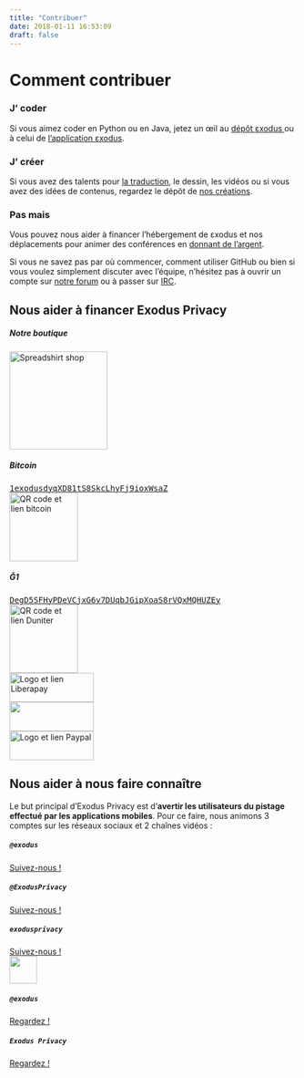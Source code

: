 ```yaml
---
title: "Contribuer"
date: 2018-01-11 16:53:09
draft: false
---
```

# Comment contribuer

<div class="row">
    <div class="col-md-4 text-center">
        <div class="card-body">
            <h3 class="card-title">
                J’ <i class="far fa-heart text-primary"></i> coder
            </h3>
            <p class="card-text">
                Si vous aimez coder en Python ou en Java, jetez un œil au <a href="https://github.com/exodus-privacy/exodus">dépôt <i class="fab fa-github text-primary"></i> εxodus </a> ou à celui de <a href="https://github.com/Exodus-Privacy/exodus-android-app"><i class="fab fa-github text-primary"></i> l’application εxodus</a>.
            </p>
        </div>
    </div>
    <div class="col-md-4 text-center">
        <div class="card-body">
            <h3 class="card-title">
                J’ <i class="far fa-heart text-primary"></i> créer
            </h3>
            <p class="card-text">
                Si vous avez des talents pour <a href="https://crwd.in/exodus-privacy">la traduction</a>, le dessin, les vidéos ou si vous avez des idées de contenus, regardez le dépôt de <i class="fab fa-github text-primary"></i><a href="https://github.com/exodus-privacy/anim-com"> nos créations</a>.
            </p>
        </div>
    </div>
    <div class="col-md-4 text-center">
        <div class="card-body">
            <h3 class="card-title">
                Pas <i class="far fa-clock text-primary"></i> mais <i class="fas fa-euro-sign text-primary"></i>
            </h3>
            <p class="card-text">
                Vous pouvez nous aider à financer l’hébergement de εxodus et nos déplacements pour animer des conférences en <a href="#finance">donnant de l’argent</a>.
            </p>
        </div>
    </div>
</div>

<p>
    Si vous ne savez pas par où commencer, comment utiliser GitHub ou bien si vous voulez simplement discuter avec l’équipe, n’hésitez pas à ouvrir un compte sur <a href="https://forum.exodus-privacy.eu.org/">notre forum</a> ou à passer sur <a href="irc://irc.libera.chat/exodus-privacy">IRC</a>.
</p>

<a name="finance"></a>

## Nous aider à financer Exodus Privacy

<div class="row">
    <div class="col-md-12 text-center">
        <div class="card-body">
            <h5>Notre boutique</h5>
            <a href="https://shop.spreadshirt.fr/exodus-privacy/all">
                <img src="/media/sweatEP.jpg" caption="our spreadshirt shop" alt="Spreadshirt shop" width="172px" height="172px">
            </a>
        </div>
    </div>
</div>

<div class="row">
    <div class="col-md-6 text-center">
        <div class="card-body">
            <h5>Bitcoin</h5>
            <a href="bitcoin:1exodusdyqXD81tS8SkcLhyFj9ioxWsaZ?label=exodus">
                <samp class="small">1exodusdyqXD81tS8SkcLhyFj9ioxWsaZ</samp>
                <br>
                <img src="/media/bitcoin.png" width="120" alt="QR code et lien bitcoin" caption="QR code et lien bitcoin">
            </a>
        </div>
    </div>
    <div class="col-md-6 text-center">
        <div class="card-body">
            <h5>Ğ1</h5>
            <a href="duniter:DegD5SFHyPDeVCjxG6v7DUqbJGipXoaS8rVQxMQHUZEy?label=exodus">
                <samp class="small">DegD5SFHyPDeVCjxG6v7DUqbJGipXoaS8rVQxMQHUZEy</samp>
                <br>
                <img src="/media/duniter.png" width="120" alt="QR code et lien Duniter" caption="QR code et lien Duniter">
            </a>
        </div>
    </div>
</div>

<div class="row">
    <div class="col-md-4 mb-4 text-center">
        <a href="https://liberapay.com/exodus/donate">
            <img src="/media/liberapay.png" caption="Logo et lien Liberapay" alt="Logo et lien Liberapay" width="148px" height="51px">
        </a>
    </div>
    <div class="col-md-4 mb-4 text-center">
        <a href="https://donorbox.org/exodus">
            <img src="/media/donorbox.png" caption="Logo et lien Donorbox" alt "Logo et lien Donorbox" width="148px" height="51px">
        </a>
    </div>
    <div class="col-md-4 mb-4 text-center">
        <a href="https://www.paypal.com/cgi-bin/webscr?cmd=_donations&currency_code=EUR&business=paypal@exodus-privacy.eu.org&item_name=Exodus%20donation">
            <img src="/media/paypal.png" caption"Logo et lien Paypal" alt="Logo et lien Paypal" width="148px" height="51px">
        </a>
    </div>
</div>

## Nous aider à nous faire connaître

Le but principal d’Exodus Privacy est d’<b>avertir les utilisateurs du pistage effectué par les applications mobiles</b>. Pour ce faire, nous animons 3 comptes sur les réseaux sociaux et 2 chaînes vidéos :
<div class="row">
    <div class="col-md-4 text-center">
        <i class="fab fa-3x fa-mastodon mt-2 ml-auto mr-auto text-primary"></i>
        <div class="card-body">
            <h5 class="card-title"><code>@exodus</code></h5>
            <a href="https://framapiaf.org/@exodus" class="btn btn-primary">Suivez-nous !</a>
        </div>
    </div>
    <div class="col-md-4 text-center">
        <i class="fab fa-3x fa-twitter mt-2 ml-auto mr-auto text-primary"></i>
        <div class="card-body">
            <h5 class="card-title"><code>@ExodusPrivacy</code></h5>
            <a href="https://twitter.com/ExodusPrivacy" class="btn btn-primary">Suivez-nous !</a>
        </div>
    </div>
    <div class="col-md-4 text-center">
        <i class="fab fa-3x fa-facebook-square mt-2 ml-auto mr-auto text-primary"></i>
        <div class="card-body">
            <h5 class="card-title"><code>exodusprivacy</code></h5>
            <a href="https://facebook.com/exodusprivacy" class="btn btn-primary">Suivez-nous !</a>
        </div>
    </div>
</div>
<div class="row justify-content-md-center">
    <div class="col-md-4 text-center">
        <img src="/media/peertube.svg" height="48px" class="mt-2 ml-auto mr-auto"/>
        <div class="card-body">
            <h5 class="card-title"><code>@exodus</code></h5>
            <a href="https://video.exodus-privacy.eu.org/accounts/lovis_ix/videos" class="btn btn-primary">Regardez !</a>
        </div>
    </div>
    <div class="col-md-4 text-center">
        <i class="fab fa-3x fa-youtube-square mt-2 ml-auto mr-auto text-primary"></i>
        <div class="card-body">
            <h5 class="card-title"><code>Exodus Privacy</code></h5>
            <a href="https://www.youtube.com/channel/UC2bloZZpnRal5tMVuHk0EFQ" class="btn btn-primary">Regardez !</a>
        </div>
    </div>
</div>
